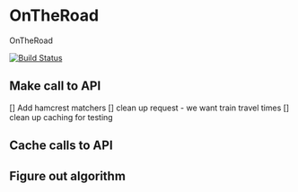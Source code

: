 # OnTheRoad
OnTheRoad

[![Build Status](https://travis-ci.org/JohnStratoudakis/OnTheRoad.svg?branch=master)](https://travis-ci.org/JohnStratoudakis/OnTheRoad)

## Make call to API
[] Add hamcrest matchers
[] clean up request - we want train travel times
[] clean up caching for testing


## Cache calls to API


## Figure out algorithm
